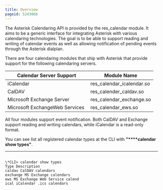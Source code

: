 ```yaml
---
title: Overview
pageid: 5243066
---
```


The Asterisk Calendaring API is provided by the res_calendar module. It aims to be a generic interface for integrating Asterisk with various calendaring technologies. The goal is to be able to support reading and writing of calendar events as well as allowing notification of pending events through the Asterisk dialplan.

There are four calendaring modules that ship with Asterisk that provide support for the following calendaring servers.



| Calendar Server Support | Module Name |
| --- | --- |
| iCalendar | res_calendar_icalendar.so |
| CalDAV | res_calender_caldav.so |
| Microsoft Exchange Server | res_calendar_exchange.so |
| Microsoft ExchangeWeb Services  | res_calendar_ews.so |

All four modules support event notification. Both CalDAV and Exchange support reading and writing calendars, while iCalendar is a read-only format.

You can see list all registered calendar types at the CLI with **"****calendar show types"**.




---

  
  


```

\*CLI> calendar show types
Type Description
caldav CalDAV calendars
exchange MS Exchange calendars
ews MS Exchange Web Service calend
ical iCalendar .ics calendars

```


